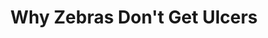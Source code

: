 ---
title: "Why Zebras Don't Get Ulcers"
bookCover: "/assets/book-covers/why-zebras-dont-get-ulcers.jpg"
slug: "why-zebras-dont-get-ulcers"
bookAuthor: "Robert M. Sapolsky"
rating: 7
done: false
tags: []
summary: false
detailedNotes: false
amazonLink: ""
amazonAffiliateLink: ""
---